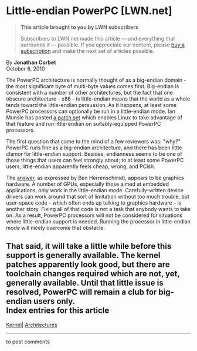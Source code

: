 # Little-endian PowerPC [LWN.net]

> **This article brought to you by LWN subscribers**
> 
> Subscribers to LWN.net made this article — and everything that surrounds it — possible. If you appreciate our content, please [buy a subscription](/Promo/nst-nag3/subscribe) and make the next set of articles possible. 

By **Jonathan Corbet**  
October 6, 2010 

The PowerPC architecture is normally thought of as a big-endian domain - the most significant byte of multi-byte values comes first. Big-endian is consistent with a number of other architectures, but the fact that one obscure architecture - x86 - is little-endian means that the world as a whole tends toward the little-endian persuasion. As it happens, at least some PowerPC processors can optionally be run in a little-endian mode. Ian Munsie has posted [a patch set](http://lwn.net/Articles/408051/) which enables Linux to take advantage of that feature and run little-endian on suitably-equipped PowerPC processors. 

The first question that came to the mind of a few reviewers was: "why?" PowerPC runs fine as a big-endian architecture, and there has been little clamor for little-endian support. Besides, endianness seems to be one of those things that users can feel strongly about; to at least some PowerPC users, little-endian apparently feels cheap, wrong, and PCish. 

The [answer](/Articles/408848/), as expressed by Ben Herrenschmidt, appears to be graphics hardware. A number of GPUs, especially those aimed at embedded applications, only work in the little-endian mode. Carefully-written device drivers can work around that sort of limitation without too much trouble, but user-space code - which often ends up talking to graphics hardware - is another story. Fixing all of that code is not a task that anybody wants to take on. As a result, PowerPC processors will not be considered for situations where little-endian support is needed. Running the processor in little-endian mode will nicely overcome that obstacle. 

That said, it will take a little while before this support is generally available. The kernel patches apparently look good, but there are toolchain changes required which are not, yet, generally available. Until that little issue is resolved, PowerPC will remain a club for big-endian users only.  
Index entries for this article  
---  
[Kernel](/Kernel/Index)| [Architectures](/Kernel/Index#Architectures)  
  


* * *

to post comments 
